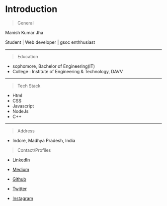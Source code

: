 # Introduction

> General
<p>Manish Kumar Jha</p> 
Student | Web developer | gsoc enthhusiast 

---
> Education
- sophomore, Bachelor of Engineering(IT)
- College : Institute of Engineering & Technology, DAVV

---
> Tech Stack
- Html
- CSS
- Javascript
- NodeJs
- C++

---
> Address

- Indore, Madhya Pradesh, India


> Contact/Profiles

- <p><a href="https://www.linkedin.com/in/manjha/">LinkedIn</p>
- <p><a href="https://medium.com/@manishkrjha">Medium</p>
- <p><a href="https://github.com/manishkrjha">Github</p>
- <p><a href="https://twitter.com/heymanishjha">Twitter</p>
- <p><a href="https://www.instagram.com/_manishjha_/">Instagram</p>